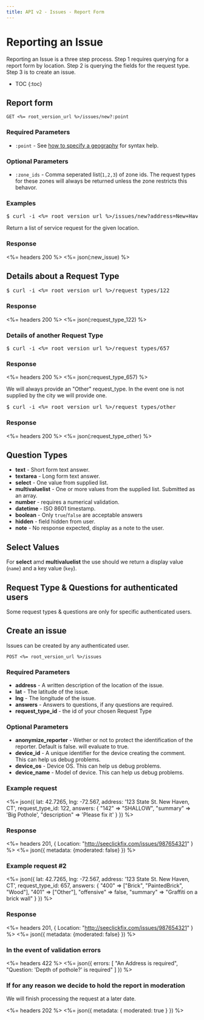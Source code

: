 ```yaml
---
title: API v2 - Issues - Report Form
---
```


# Reporting an Issue

Reporting an Issue is a three step process. Step 1 requires querying for a report form by location. Step 2 is querying the fields for the request type. Step 3 is to create an issue.

* TOC
{:toc}

## Report form

    GET <%= root_version_url %>/issues/new?:point

### Required Parameters

* `:point` - See <a href="/#geography">how to specify a geography</a> for syntax help.

### Optional Parameters

* `:zone_ids` - Comma seperated list(`1,2,3`) of zone ids. The request types for these zones will always be returned unless the zone restricts this behavor.

### Examples

<pre class="terminal">
$ curl -i <%= root_version_url %>/issues/new?address=New+Haven,+CT
</pre>

Return a list of service request for the given location.

### Response

<%= headers 200 %>
<%= json(:new_issue) %>

## Details about a Request Type

<pre class="terminal">
$ curl -i <%= root_version_url %>/request_types/122
</pre>

### Response

<%= headers 200 %>
<%= json(:request_type_122) %>

### Details of another Request Type

<pre class="terminal">
$ curl -i <%= root_version_url %>/request_types/657
</pre>

### Response

<%= headers 200 %>
<%= json(:request_type_657) %>

We will always provide an "Other" request_type. In the event one is not supplied by the city we will provide one.

<pre class="terminal">
$ curl -i <%= root_version_url %>/request_types/other
</pre>

### Response

<%= headers 200 %>
<%= json(:request_type_other) %>

## Question Types

* **text** - Short form text answer.
* **textarea** - Long form text answer.
* **select** - One value from supplied list.
* **multivaluelist** - One or more values from the supplied list. Submitted as an array.
* **number** - requires a numerical validation.
* **datetime** - ISO 8601 timestamp.
* **boolean** - Only `true`/`false` are acceptable answers
* **hidden** - field hidden from user.
* **note** - No response expected, display as a note to the user.

## Select Values

For **select** amd **multivaluelist** the use should we return a display value (`name`) and a key value (`key`).

## Request Type & Questions for authenticated users

Some request types & questions are only for specific authenticated users.


## Create an issue

Issues can be created by any authenticated user.

    POST <%= root_version_url %>/issues

### Required Parameters

* **address** - A written description of the location of the issue.
* **lat** - The latitude of the issue.
* **lng** - The longitude of the issue.
* **answers** - Answers to questions, if any questions are required.
* **request_type_id** - the id of your chosen Request Type

### Optional Parameters

* **anonymize_reporter** - Wether or not to protect the identification of the reporter. Default is false.  will evaluate to true.
* **device_id** - A unique identifier for the device creating the comment. This can help us debug problems.
* **device_os** - Device OS. This can help us debug problems.
* **device_name** - Model of device. This can help us debug problems.

### Example request

<%=
 json({
   lat: 42.7265,
   lng: -72.567,
   address: '123 State St. New Haven, CT',
   request_type_id: 122,
   answers: {
     "142" => "SHALLOW",
     "summary" => 'Big Pothole',
     "description" => 'Please fix it'
   }
 })
%>

### Response

<%= headers 201, { Location: "http://seeclickfix.com/issues/987654321" } %>
<%=
 json({
   metadata: {moderated: false}
 })
%>

### Example request #2

<%=
 json({
   lat: 42.7265,
   lng: -72.567,
   address: '123 State St. New Haven, CT',
   request_type_id: 657,
   answers: {
     "400" => ["Brick", "PaintedBrick", "Wood"],
     "401" => ["Other"],
     "offensive" => false,
     "summary" => "Graffiti on a brick wall"
   }
 })
%>

### Response

<%= headers 201, { Location: "http://seeclickfix.com/issues/987654321" } %>
<%=
 json({
   metadata: {moderated: false}
 })
%>

### In the event of validation errors

<%= headers 422 %>
<%=
 json({
   errors: [
     "An Address is required",
     "Question: 'Depth of pothole?' is required"
   ]
 })
%>

### If for any reason we decide to hold the report in moderation

We will finish processing the request at a later date.

<%= headers 202 %>
<%= json({ metadata: { moderated: true } }) %>
